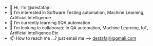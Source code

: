 - 👋 Hi, I’m @destafajri
- 👀 I’m interested in Software Testing automation, Machine Learning, Artificial Intelligence
- 🌱 I’m currently learning SQA automation 
- 💞️ I’m looking to collaborate in QA automation, Machine Learning, IoT, Artificial Intelligence Etc
- 📫 How to reach me ...? just email me --> destafajri@gmail.com

<!---
destafajri/destafajri is a ✨ special ✨ repository because its `README.md` (this file) appears on your GitHub profile.
You can click the Preview link to take a look at your changes.
--->
